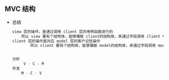 ## MVC 结构

*   总结

    ```go
    view 层的操作，是通过调用 client 层的用例函数进行的
    	所以 view 要有个结构体，能够镶嵌 client的结构体，来通过字段调用 client 中的处理函数
    client 层的操作是对应 model 层的客户记性操作
    		所以 client 要有个结构体，能够镶嵌 model的结构体，来通过字段调用 model 中的处理函数
    
    
    分析
    	 V - C - M
    开发
    	M - C - V
    ```

    

